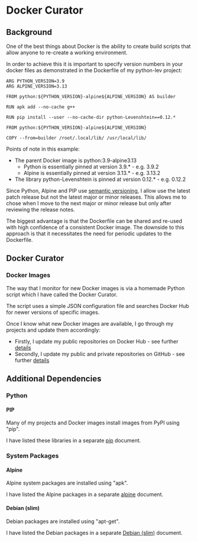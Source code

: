# Docker Curator

## Background

One of the best things about Docker is the ability to create build scripts that allow anyone to re-create a working environment.

In order to achieve this it is important to specify version numbers in your docker files as demonstrated in the Dockerfile of my python-lev project:

```
ARG PYTHON_VERSION=3.9
ARG ALPINE_VERSION=3.13

FROM python:${PYTHON_VERSION}-alpine${ALPINE_VERSION} AS builder

RUN apk add --no-cache g++

RUN pip install --user --no-cache-dir python-Levenshtein==0.12.*

FROM python:${PYTHON_VERSION}-alpine${ALPINE_VERSION}

COPY --from=builder /root/.local/lib/ /usr/local/lib/
```

Points of note in this example:

- The parent Docker image is python:3.9-alpine3.13
  - Python is essentially pinned at version 3.9.* - e.g. 3.9.2
  - Alpine is essentially pinned at version 3.13.* - e.g. 3.13.2
- The library python-Levenshtein is pinned at version 0.12.* - e.g. 0.12.2

Since Python, Alpine and PIP use [semantic versioning](https://semver.org/), I allow use the latest patch release but not the latest major or minor releases. This allows me to chose when I move to the next major or minor release but only after reviewing the release notes.

The biggest advantage is that the Dockerfile can be shared and re-used with high confidence of a consistent Docker image. The downside to this approach is that it necessitates the need for periodic updates to the Dockerfile.



## Docker Curator

### Docker Images

The way that I monitor for new Docker images is via a homemade Python script which I have called the Docker Curator.

The script uses a simple JSON configuration file and searches Docker Hub for newer versions of specific images.

Once I know what new Docker images are available, I go through my projects and update them accordingly:

- Firstly, I update my public repositories on Docker Hub - see further [details](dockerhub/README.md)
- Secondly, I update my public and private repositories on GitHub - see further [details](github.md)





## Additional Dependencies

### Python

#### PIP

Many of my projects and Docker images install images from PyPI using "pip".

I have listed these libraries in a separate [pip](pip/README.md) document.



### System Packages

#### Alpine

Alpine system packages are installed using "apk".

I have listed the Alpine packages in a separate [alpine](alpine.md) document.



#### Debian (slim)

Debian packages are installed using "apt-get".

I have listed the Debian  packages in a separate [Debian (slim)](debian-slim.md) document.

  
